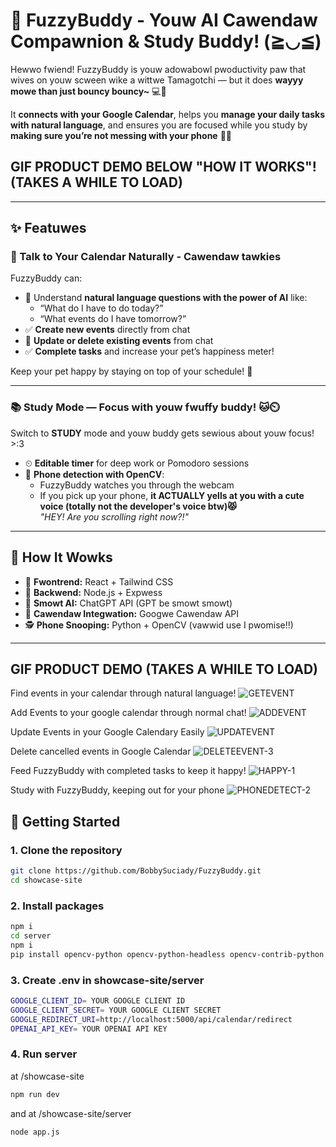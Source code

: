 # 🧸 FuzzyBuddy - Youw AI Cawendaw Compawnion & Study Buddy! (≧◡≦)

Hewwo fwiend! FuzzyBuddy is youw adowabowl pwoductivity paw that wives on youw scween wike a wittwe Tamagotchi — but it does **wayyy mowe than just bouncy bouncy~** 💻💖

It **connects with your Google Calendar**, helps you **manage your daily tasks with natural language**, and ensures you are focused while you study by **making sure you’re not messing with your phone** 👀📱

## GIF PRODUCT DEMO BELOW "HOW IT WORKS"! (TAKES A WHILE TO LOAD)
---


## ✨ Featuwes

### 📅 Talk to Your Calendar Naturally - Cawendaw tawkies
FuzzyBuddy can:
- 🧠 Understand **natural language questions with the power of AI** like:
  - “What do I have to do today?”
  - “What events do I have tomorrow?”
- ✅ **Create new events** directly from chat
- 🔄 **Update or delete existing events** from chat
- ✅ **Complete tasks** and increase your pet’s happiness meter!

Keep your pet happy by staying on top of your schedule! 🐾

---

### 📚 Study Mode — Focus with youw fwuffy buddy! 🐱⏲️

Switch to **STUDY** mode and youw buddy gets sewious about youw focus! >:3

- ⏲ **Editable timer** for deep work or Pomodoro sessions
- 📱 **Phone detection with OpenCV**:
  - FuzzyBuddy watches you through the webcam
  - If you pick up your phone, **it ACTUALLY yells at you with a cute voice (totally not the developer's voice btw)😾**  
    _"HEY! Are you scrolling right now?!"_
---


## 🧠 How It Wowks

- 🐥 **Fwontrend:** React + Tailwind CSS
- 🔧 **Backwend:** Node.js + Expwess
- 🧠 **Smowt AI:** ChatGPT API (GPT be smowt smowt)
- 📅 **Cawendaw Integwation:** Googwe Cawendaw API
- 🕵️ **Phone Snooping:** Python + OpenCV (vawwid use I pwomise!!)

---

## GIF PRODUCT DEMO (TAKES A WHILE TO LOAD)
Find events in your calendar through natural language!
![GETEVENT](https://github.com/user-attachments/assets/ff44b102-5b8d-4cc9-aa29-85eab4425621)

Add Events to your google calendar through normal chat!
![ADDEVENT](https://github.com/user-attachments/assets/512d3403-8d30-46d7-b940-f581482a03bb)

Update Events in your Google Calendary Easily
![UPDATEVENT](https://github.com/user-attachments/assets/0c97a45e-f613-4f2f-99ed-95d3eb8b7dfb)

Delete cancelled events in Google Calendar
![DELETEEVENT-3](https://github.com/user-attachments/assets/290da95f-39ee-4475-9057-e5c78f5f6ff1)

Feed FuzzyBuddy with completed tasks to keep it happy!
![HAPPY-1](https://github.com/user-attachments/assets/af8fd5ff-b110-44f0-9483-52075549dba4)


Study with FuzzyBuddy, keeping out for your phone
![PHONEDETECT-2](https://github.com/user-attachments/assets/00ae64f8-74b7-4a15-92b6-636f833df892)





## 🚀 Getting Started

### 1. Clone the repository
```bash
git clone https://github.com/BobbySuciady/FuzzyBuddy.git
cd showcase-site
```


### 2. Install packages
```bash
npm i
cd server
npm i
pip install opencv-python opencv-python-headless opencv-contrib-python
```

### 3. Create .env in showcase-site/server
```bash
GOOGLE_CLIENT_ID= YOUR GOOGLE CLIENT ID
GOOGLE_CLIENT_SECRET= YOUR GOOGLE CLIENT SECRET
GOOGLE_REDIRECT_URI=http://localhost:5000/api/calendar/redirect
OPENAI_API_KEY= YOUR OPENAI API KEY
```

### 4. Run server
at /showcase-site
```bash
npm run dev
```
and at /showcase-site/server
```bash
node app.js
```
